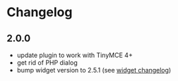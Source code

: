 # Changelog

## 2.0.0

- update plugin to work with TinyMCE 4+
- get rid of PHP dialog
- bump widget version to 2.5.1 (see [widget changelog][widget changelog])


[widget changelog]: https://github.com/uploadcare/uploadcare-widget/blob/master/HISTORY.markdown
